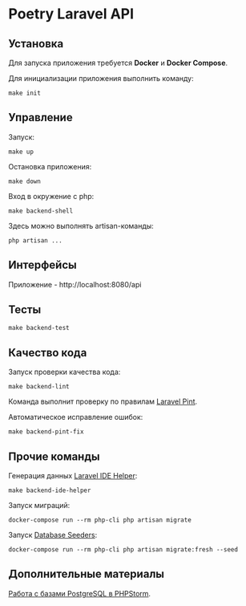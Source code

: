 # Poetry Laravel API

## Установка

Для запуска приложения требуется **Docker** и **Docker Compose**.

Для инициализации приложения выполнить команду:
```
make init
```

## Управление

Запуск:
```
make up
```

Остановка приложения:

```
make down
```

Вход в окружение с php:

```
make backend-shell
```

Здесь можно выполнять artisan-команды:

```
php artisan ...
```

## Интерфейсы

Приложение - http://localhost:8080/api

## Тесты

```
make backend-test
```

## Качество кода

Запуск проверки качества кода:

```
make backend-lint
```

Команда выполнит проверку по правилам [Laravel Pint](https://github.com/laravel/pint).

Автоматическое исправление ошибок:

```
make backend-pint-fix
```

## Прочие команды

Генерация данных [Laravel IDE Helper](https://github.com/barryvdh/laravel-ide-helper):

```
make backend-ide-helper
```

Запуск миграций:

```
docker-compose run --rm php-cli php artisan migrate
```

Запуск [Database Seeders](https://laravel.com/docs/9.x/seeding):

```
docker-compose run --rm php-cli php artisan migrate:fresh --seed
```

## Дополнительные материалы

[Работа с базами PostgreSQL в PHPStorm](https://github.com/poymanov/laravel-starter-kit/blob/main/docs/stage-13/README.md).
